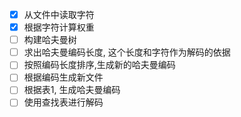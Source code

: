 - [x] 从文件中读取字符
- [x] 根据字符计算权重
- [ ] 构建哈夫曼树
- [ ] 求出哈夫曼编码长度, 这个长度和字符作为解码的依据
- [ ] 按照编码长度排序,生成新的哈夫曼编码
- [ ] 根据编码生成新文件
- [ ] 根据表1, 生成哈夫曼编码
- [ ] 使用查找表进行解码 
